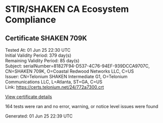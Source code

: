 # STIR/SHAKEN CA Ecosystem Compliance

## Certificate SHAKEN 709K

Tested At: 01 Jun 25 22:30 UTC\
Initial Validity Period: 379 day(s)\
Remaining Validity Period: 85 day(s)\
Subject: serialNumber=81827F94-D537-4C76-94EF-939DCCA9707C, CN=SHAKEN 709K, O=Coastal Redwood Networks LLC, C=US\
Issuer: CN=Telonium SHAKEN Intermediate G1, O=Telonium Communications LLC, L=Atlanta, ST=GA, C=US\
Link: https://certs.telonium.net/24/772a7300.crt

[View certificate details](https://x509.io/?cert=MIIDMjCCAtegAwIBAgIQfjxtDIVtAk00McSnPnXfpDAKBggqhkjOPQQDAjB8MQswCQYDVQQGEwJVUzELMAkGA1UECAwCR0ExEDAOBgNVBAcMB0F0bGFudGExJDAiBgNVBAoMG1RlbG9uaXVtIENvbW11bmljYXRpb25zIExMQzEoMCYGA1UEAwwfVGVsb25pdW0gU0hBS0VOIEludGVybWVkaWF0ZSBHMTAeFw0yNDA4MTIxNDQyMzdaFw0yNTA4MjUyMDU5NTVaMHkxCzAJBgNVBAYTAlVTMSUwIwYDVQQKExxDb2FzdGFsIFJlZHdvb2QgTmV0d29ya3MgTExDMRQwEgYDVQQDEwtTSEFLRU4gNzA5SzEtMCsGA1UEBRMkODE4MjdGOTQtRDUzNy00Qzc2LTk0RUYtOTM5RENDQTk3MDdDMFkwEwYHKoZIzj0CAQYIKoZIzj0DAQcDQgAEH%2B9yMz0Bc5MkQS9EWoRTaReUrS37l8VO%2Ffpk8ScMqjiJnsq0cj0jMnMc0wQGIe8UtlQfbHuqryC1L2dIGOd0gKOCATwwggE4MA4GA1UdDwEB%2FwQEAwIHgDAMBgNVHRMBAf8EAjAAMB0GA1UdDgQWBBQwMPBw7JICzx%2Fr7km6T%2FtVkMu5cjAfBgNVHSMEGDAWgBSqJLv%2FFHVAeS2Hb%2BgNQXfKu82IsDAXBgNVHSAEEDAOMAwGCmCGSAGG%2FwkBAQQwgaYGA1UdHwSBnjCBmzCBmKA6oDiGNmh0dHBzOi8vYXV0aGVudGljYXRlLWFwaS5pY29uZWN0aXYuY29tL2Rvd25sb2FkL3YxL2NybKJapFgwVjEUMBIGA1UEBxMLQnJpZGdld2F0ZXIxCzAJBgNVBAgTAk5KMRMwEQYDVQQDEwpTVEktUEEgQ1JMMQswCQYDVQQGEwJVUzEPMA0GA1UEChMGU1RJLVBBMBYGCCsGAQUFBwEaBAowCKAGFgQ3MDlLMAoGCCqGSM49BAMCA0kAMEYCIQDK6Gg39mW3vv0BWQbsCeZhNR52NNUekLntOF600bofPgIhAIIyU7uEkgBrK21WOqO70DDZZfiuJRSGkr49dB0rjgLl)

164 tests were ran and no error, warning, or notice level issues were found


Generated: 01 Jun 25 22:39 UTC